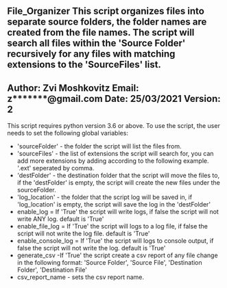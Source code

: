 File_Organizer
This script organizes files into separate source folders,
the folder names are created from the file names.
The script will search all files within the 'Source Folder' recursively for any files with matching extensions
to the 'SourceFiles' list.
---------------------------------------------------------------------------------------------------------------
Author: Zvi Moshkovitz
Email: z*******@gmail.com
Date: 25/03/2021
Version: 2
---------------------------------------------------------------------------------------------------------------
This script requires python version 3.6 or above.
To use the script, the user needs to set the following global variables:
* 'sourceFolder' - the folder the script will list the files from.
* 'sourceFiles' - the list of extensions the script will search for,
you can add more extensions by adding according to the following example.
'.ext' seperated by comma.
* 'destFolder' - the destination folder that the script will move the files to, if the 'destFolder' is empty,
the script will create the new files under the sourceFolder.
* 'log_location' - the folder that the script log will be saved in, if 'log_location' is empty,
the script will save the log in the 'destFolder'
* enable_log = If 'True' the script will write logs, if false the script will not write ANY log. default is 'True'
* enable_file_log = If 'True' the script will logs to a log file, if false the script will not write the log file.
default is 'True'
* enable_console_log = If 'True' the script will logs to console output, if false the script will not write the log.
default is 'True'
* generate_csv -If 'True' the script create a csv report of any file change in the following format:
'Source Folder', 'Source File', 'Destination Folder', 'Destination File'
* csv_report_name - sets the csv report name.
